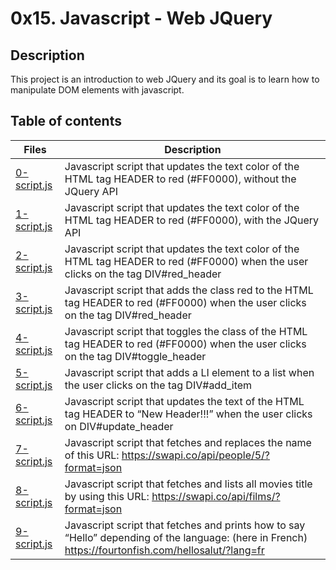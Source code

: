 # 0x15. Javascript - Web JQuery

## Description
This project is an introduction to web JQuery and its goal is to learn how to manipulate DOM elements with javascript.

## Table of contents
Files | Description
----- | -----------
[0-script.js](./0-script.js) | Javascript script that updates the text color of the HTML tag HEADER to red (#FF0000), without the JQuery API
[1-script.js](./1-script.js) | Javascript script that updates the text color of the HTML tag HEADER to red (#FF0000), with the JQuery API
[2-script.js](./2-script.js) | Javascript script that updates the text color of the HTML tag HEADER to red (#FF0000) when the user clicks on the tag DIV#red_header
[3-script.js](./3-script.js) | Javascript script that adds the class red to the HTML tag HEADER to red (#FF0000) when the user clicks on the tag DIV#red_header
[4-script.js](./4-script.js) | Javascript script that toggles the class of the HTML tag HEADER to red (#FF0000) when the user clicks on the tag DIV#toggle_header
[5-script.js](./5-script.js) | Javascript script that adds a LI element to a list when the user clicks on the tag DIV#add_item
[6-script.js](./6-script.js) | Javascript script that updates the text of the HTML tag HEADER to “New Header!!!” when the user clicks on DIV#update_header
[7-script.js](./7-script.js) | Javascript script that fetches and replaces the name of this URL: https://swapi.co/api/people/5/?format=json
[8-script.js](./8-script.js) | Javascript script that fetches and lists all movies title by using this URL: https://swapi.co/api/films/?format=json
[9-script.js](./9-script.js) | Javascript script that fetches and prints how to say “Hello” depending of the language: (here in French) https://fourtonfish.com/hellosalut/?lang=fr


